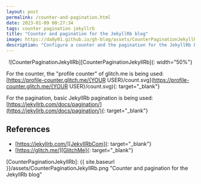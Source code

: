 ```yaml
---
layout: post
permalink: /counter-and-pagination.html
date: 2023-01-09 00:27:34
tags: counter pagination jekyllrb
title: "Counter and pagination for the JekyllRb blog"
image: https://da8y01.github.io/gh-blog/assets/CounterPaginationJekyllRb.png
description: "Configure a counter and the pagination for the JekyllRb blog."
---
```



<div style="text-align:center" markdown="1">
![CounterPaginationJekyllRb][CounterPaginationJekyllRb]{: width="50%"}
</div>


For the counter, the "profile counter" of glitch.me is being used: [https://profile-counter.glitch.me/{YOUR USER}/count.svg](https://profile-counter.glitch.me/{YOUR USER}/count.svg){: target="_blank"}

For the pagination, basic JekyllRb pagination is being used: [https://jekyllrb.com/docs/pagination/](https://jekyllrb.com/docs/pagination/){: target="_blank"}


## References
* [https://jekyllrb.com/][JekyllRbCom]{: target="_blank"}
* [https://glitch.me/][GlitchMe]{: target="_blank"}


[JekyllRbCom]: https://jekyllrb.com/
[GlitchMe]: https://glitch.me/

[CounterPaginationJekyllRb]: {{ site.baseurl }}/assets/CounterPaginationJekyllRb.png "Counter and pagination for the JekyllRb blog"
